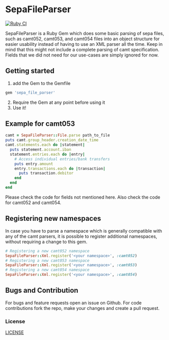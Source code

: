 # SepaFileParser

[![Ruby CI](https://github.com/viafintech/sepa_file_parser/actions/workflows/test.yml/badge.svg)](https://github.com/viafintech/sepa_file_parser/actions/workflows/test.yml)

SepaFileParser is a Ruby Gem which does some basic parsing of sepa files, such as camt052, camt053, and camt054 files into an object
structure for easier usability instead of having to use an XML parser all the time.
Keep in mind that this might not include a complete parsing of camt specification.
Fields that we did not need for our use-cases are simply ignored for now.

## Getting started

1. add the Gem to the Gemfile

```ruby
gem 'sepa_file_parser'
```

2. Require the Gem at any point before using it
3. Use it!

## Example for camt053
```ruby
camt = SepaFileParser::File.parse path_to_file
puts camt.group_header.creation_date_time
camt.statements.each do |statement|
  puts statement.account.iban
  statement.entries.each do |entry|
    # Access individual entries/bank transfers
    puts entry.amount
    entry.transactions.each do |transaction|
      puts transaction.debitor
    end
  end
end
```

Please check the code for fields not mentioned here.
Also check the code for camt052 and camt054.

## Registering new namespaces
In case you have to parse a namespace which is generally compatible with any of the camt parsers, it is possible to register additional namespaces, without requiring a change to this gem.
```ruby
# Registering a new camt052 namespace
SepaFileParser::Xml.register('<your namespace>', :camt052)
# Registering a new camt053 namespace
SepaFileParser::Xml.register('<your namespace>', :camt053)
# Registering a new camt054 namespace
SepaFileParser::Xml.register('<your namespace>', :camt054)
```

## Bugs and Contribution
For bugs and feature requests open an issue on Github. For code contributions fork the repo, make your changes and create a pull request.

### License
[LICENSE](LICENSE)
